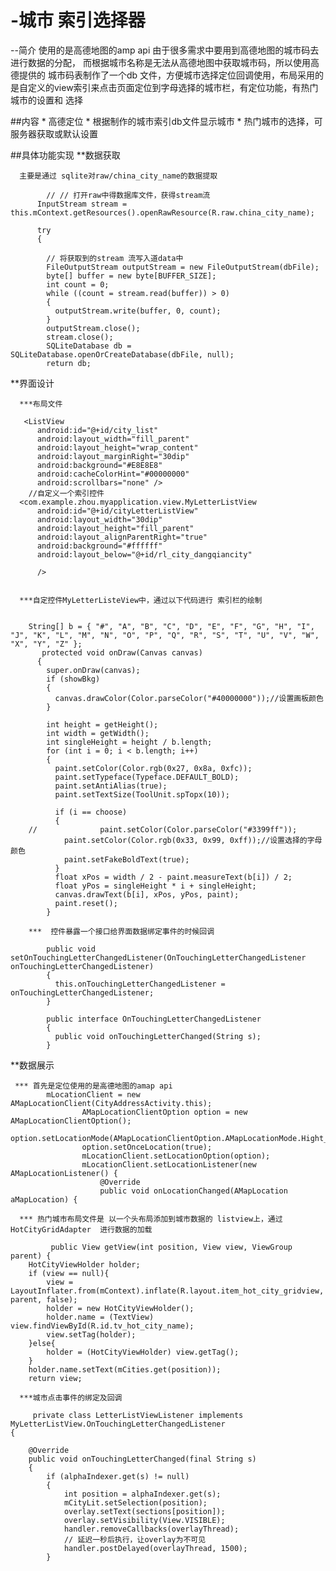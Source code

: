 # -城市 索引选择器
 --简介
    使用的是高德地图的amp api  由于很多需求中要用到高德地图的城市码去进行数据的分配， 而根据城市名称是无法从高德地图中获取城市码，所以使用高德提供的 
    城市码表制作了一个db 文件，方便城市选择定位回调使用，布局采用的是自定义的view索引来点击页面定位到字母选择的城市栏，有定位功能，有热门城市的设置和
    选择
    
##内容
    * 高德定位
    * 根据制作的城市索引db文件显示城市
    * 热门城市的选择，可服务器获取或默认设置

##具体功能实现
   **数据获取
   
      主要是通过 sqlite对raw/china_city_name的数据提取
      
            // // 打开raw中得数据库文件，获得stream流
          InputStream stream = this.mContext.getResources().openRawResource(R.raw.china_city_name);

          try
          {

            // 将获取到的stream 流写入道data中
            FileOutputStream outputStream = new FileOutputStream(dbFile);
            byte[] buffer = new byte[BUFFER_SIZE];
            int count = 0;
            while ((count = stream.read(buffer)) > 0)
            {
              outputStream.write(buffer, 0, count);
            }
            outputStream.close();
            stream.close();
            SQLiteDatabase db = SQLiteDatabase.openOrCreateDatabase(dbFile, null);
            return db;
           
           
  **界面设计
  
      ***布局文件
      
       <ListView
          android:id="@+id/city_list"
          android:layout_width="fill_parent"
          android:layout_height="wrap_content"
          android:layout_marginRight="30dip"
          android:background="#E8E8E8"
          android:cacheColorHint="#00000000"
          android:scrollbars="none" />
        //自定义一个索引控件
      <com.example.zhou.myapplication.view.MyLetterListView
          android:id="@+id/cityLetterListView"
          android:layout_width="30dip"
          android:layout_height="fill_parent"
          android:layout_alignParentRight="true"
          android:background="#ffffff"
          android:layout_below="@+id/rl_city_dangqiancity"

          />
          
          
      ***自定控件MyLetterListeView中，通过以下代码进行 索引栏的绘制
          
          
        String[] b = { "#", "A", "B", "C", "D", "E", "F", "G", "H", "I", "J", "K", "L", "M", "N", "O", "P", "Q", "R", "S", "T", "U", "V", "W", "X", "Y", "Z" };
           protected void onDraw(Canvas canvas)
          {
            super.onDraw(canvas);
            if (showBkg)
            {
              canvas.drawColor(Color.parseColor("#40000000"));//设置画板颜色
            }

            int height = getHeight();
            int width = getWidth();
            int singleHeight = height / b.length;
            for (int i = 0; i < b.length; i++)
            {
              paint.setColor(Color.rgb(0x27, 0x8a, 0xfc));
              paint.setTypeface(Typeface.DEFAULT_BOLD);
              paint.setAntiAlias(true);
              paint.setTextSize(ToolUnit.spTopx(10));

              if (i == choose)
              {
        //				paint.setColor(Color.parseColor("#3399ff"));
                paint.setColor(Color.rgb(0x33, 0x99, 0xff));//设置选择的字母颜色
                paint.setFakeBoldText(true);
              }
              float xPos = width / 2 - paint.measureText(b[i]) / 2;
              float yPos = singleHeight * i + singleHeight;
              canvas.drawText(b[i], xPos, yPos, paint);
              paint.reset();
            }
            
        ***  控件暴露一个接口给界面数据绑定事件的时候回调
        
            public void setOnTouchingLetterChangedListener(OnTouchingLetterChangedListener onTouchingLetterChangedListener)
            {
              this.onTouchingLetterChangedListener = onTouchingLetterChangedListener;
            }

            public interface OnTouchingLetterChangedListener
            {
              public void onTouchingLetterChanged(String s);
            }
        
  **数据展示
      
     *** 首先是定位使用的是高德地图的amap api
            mLocationClient = new AMapLocationClient(CityAddressActivity.this);
                    AMapLocationClientOption option = new AMapLocationClientOption();
                    option.setLocationMode(AMapLocationClientOption.AMapLocationMode.Hight_Accuracy);
                    option.setOnceLocation(true);
                    mLocationClient.setLocationOption(option);
                    mLocationClient.setLocationListener(new AMapLocationListener() {
                        @Override
                        public void onLocationChanged(AMapLocation aMapLocation) {
      
      *** 热门城市布局文件是 以一个头布局添加到城市数据的 listview上，通过 HotCityGridAdapter  进行数据的加载
          
             public View getView(int position, View view, ViewGroup parent) {
        HotCityViewHolder holder;
        if (view == null){
            view = LayoutInflater.from(mContext).inflate(R.layout.item_hot_city_gridview, parent, false);
            holder = new HotCityViewHolder();
            holder.name = (TextView) view.findViewById(R.id.tv_hot_city_name);
            view.setTag(holder);
        }else{
            holder = (HotCityViewHolder) view.getTag();
        }
        holder.name.setText(mCities.get(position));
        return view;
          
      ***城市点击事件的绑定及回调
      
         private class LetterListViewListener implements MyLetterListView.OnTouchingLetterChangedListener
    {

        @Override
        public void onTouchingLetterChanged(final String s)
        {
            if (alphaIndexer.get(s) != null)
            {
                int position = alphaIndexer.get(s);
                mCityLit.setSelection(position);
                overlay.setText(sections[position]);
                overlay.setVisibility(View.VISIBLE);
                handler.removeCallbacks(overlayThread);
                // 延迟一秒后执行，让overlay为不可见
                handler.postDelayed(overlayThread, 1500);
            }
            
     
